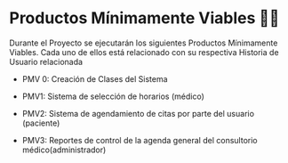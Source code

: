# Productos Mínimamente Viables 🙋‍♀️

Durante el Proyecto se ejecutarán los siguientes Productos Mínimamente Viables. Cada uno de ellos está relacionado con su respectiva Historia de Usuario relacionada


+ PMV 0: Creación de Clases del Sistema

+ PMV1: Sistema de selección de horarios (médico)

+ PMV2:  Sistema de agendamiento de citas por parte del usuario (paciente)

+ PMV3: Reportes de control de la agenda general del consultorio médico(administrador)

